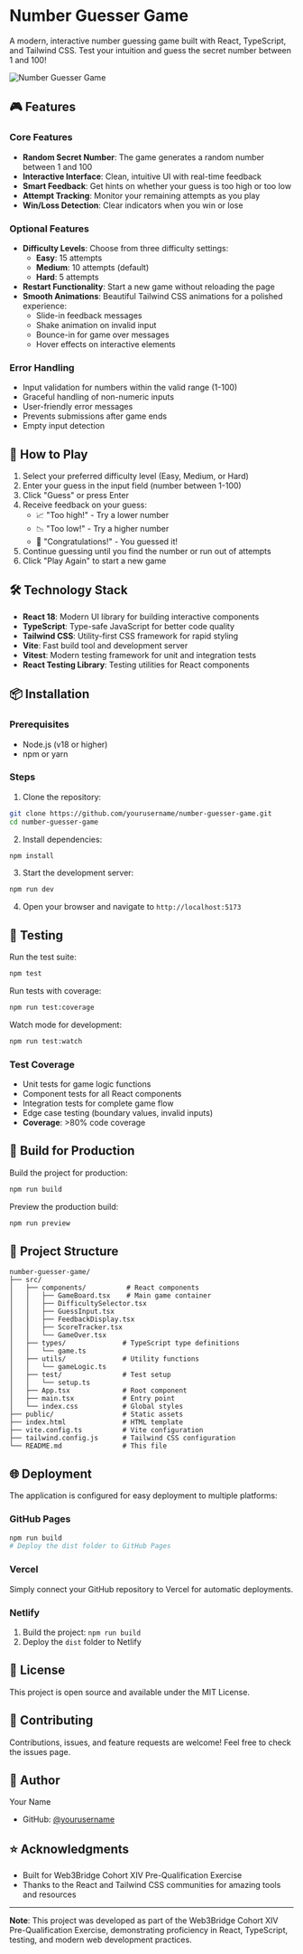 # Number Guesser Game

A modern, interactive number guessing game built with React, TypeScript, and Tailwind CSS. Test your intuition and guess the secret number between 1 and 100!

![Number Guesser Game](https://via.placeholder.com/800x400?text=Number+Guesser+Game)

## 🎮 Features

### Core Features
- **Random Secret Number**: The game generates a random number between 1 and 100
- **Interactive Interface**: Clean, intuitive UI with real-time feedback
- **Smart Feedback**: Get hints on whether your guess is too high or too low
- **Attempt Tracking**: Monitor your remaining attempts as you play
- **Win/Loss Detection**: Clear indicators when you win or lose

### Optional Features
- **Difficulty Levels**: Choose from three difficulty settings:
  - **Easy**: 15 attempts
  - **Medium**: 10 attempts (default)
  - **Hard**: 5 attempts
- **Restart Functionality**: Start a new game without reloading the page
- **Smooth Animations**: Beautiful Tailwind CSS animations for a polished experience:
  - Slide-in feedback messages
  - Shake animation on invalid input
  - Bounce-in for game over messages
  - Hover effects on interactive elements

### Error Handling
- Input validation for numbers within the valid range (1-100)
- Graceful handling of non-numeric inputs
- User-friendly error messages
- Prevents submissions after game ends
- Empty input detection

## 🚀 How to Play

1. Select your preferred difficulty level (Easy, Medium, or Hard)
2. Enter your guess in the input field (number between 1-100)
3. Click "Guess" or press Enter
4. Receive feedback on your guess:
   - 📈 "Too high!" - Try a lower number
   - 📉 "Too low!" - Try a higher number
   - 🎉 "Congratulations!" - You guessed it!
5. Continue guessing until you find the number or run out of attempts
6. Click "Play Again" to start a new game

## 🛠️ Technology Stack

- **React 18**: Modern UI library for building interactive components
- **TypeScript**: Type-safe JavaScript for better code quality
- **Tailwind CSS**: Utility-first CSS framework for rapid styling
- **Vite**: Fast build tool and development server
- **Vitest**: Modern testing framework for unit and integration tests
- **React Testing Library**: Testing utilities for React components

## 📦 Installation

### Prerequisites
- Node.js (v18 or higher)
- npm or yarn

### Steps

1. Clone the repository:
```bash
git clone https://github.com/yourusername/number-guesser-game.git
cd number-guesser-game
```

2. Install dependencies:
```bash
npm install
```

3. Start the development server:
```bash
npm run dev
```

4. Open your browser and navigate to `http://localhost:5173`

## 🧪 Testing

Run the test suite:
```bash
npm test
```

Run tests with coverage:
```bash
npm run test:coverage
```

Watch mode for development:
```bash
npm run test:watch
```

### Test Coverage
- Unit tests for game logic functions
- Component tests for all React components
- Integration tests for complete game flow
- Edge case testing (boundary values, invalid inputs)
- **Coverage**: >80% code coverage

## 📝 Build for Production

Build the project for production:
```bash
npm run build
```

Preview the production build:
```bash
npm run preview
```

## 🎨 Project Structure

```
number-guesser-game/
├── src/
│   ├── components/          # React components
│   │   ├── GameBoard.tsx    # Main game container
│   │   ├── DifficultySelector.tsx
│   │   ├── GuessInput.tsx
│   │   ├── FeedbackDisplay.tsx
│   │   ├── ScoreTracker.tsx
│   │   └── GameOver.tsx
│   ├── types/              # TypeScript type definitions
│   │   └── game.ts
│   ├── utils/              # Utility functions
│   │   └── gameLogic.ts
│   ├── test/               # Test setup
│   │   └── setup.ts
│   ├── App.tsx             # Root component
│   ├── main.tsx            # Entry point
│   └── index.css           # Global styles
├── public/                 # Static assets
├── index.html              # HTML template
├── vite.config.ts          # Vite configuration
├── tailwind.config.js      # Tailwind CSS configuration
└── README.md               # This file
```

## 🌐 Deployment

The application is configured for easy deployment to multiple platforms:

### GitHub Pages
```bash
npm run build
# Deploy the dist folder to GitHub Pages
```

### Vercel
Simply connect your GitHub repository to Vercel for automatic deployments.

### Netlify
1. Build the project: `npm run build`
2. Deploy the `dist` folder to Netlify

## 📄 License

This project is open source and available under the MIT License.

## 🤝 Contributing

Contributions, issues, and feature requests are welcome! Feel free to check the issues page.

## 👤 Author

Your Name
- GitHub: [@yourusername](https://github.com/yourusername)

## ⭐ Acknowledgments

- Built for Web3Bridge Cohort XIV Pre-Qualification Exercise
- Thanks to the React and Tailwind CSS communities for amazing tools and resources

---

**Note**: This project was developed as part of the Web3Bridge Cohort XIV Pre-Qualification Exercise, demonstrating proficiency in React, TypeScript, testing, and modern web development practices.

